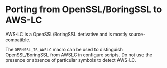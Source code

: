 # Porting from OpenSSL/BoringSSL to AWS-LC

AWS-LC is a OpenSSL/BoringSSL derivative and is mostly source-compatible. 

The `OPENSSL_IS_AWSLC` macro can be used to distinguish OpenSSL/BoringSSL from
AWSLC in configure scripts. Do not use the presence or absence of particular
symbols to detect AWS-LC.

